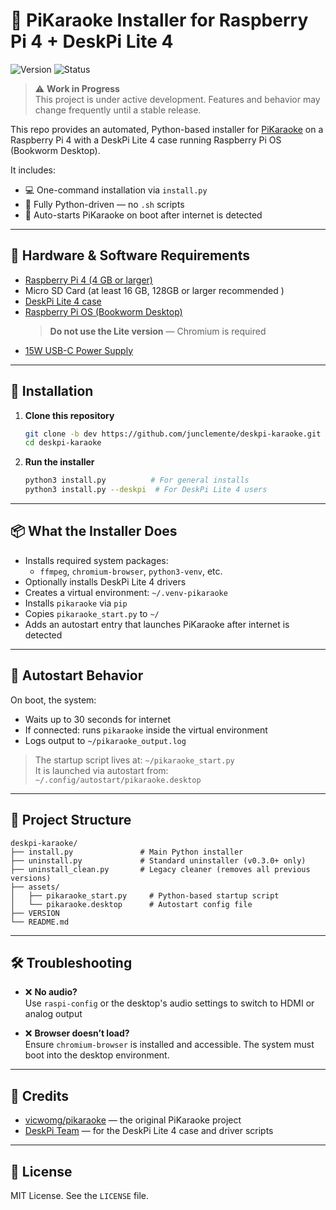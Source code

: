 # 🎤 PiKaraoke Installer for Raspberry Pi 4 + DeskPi Lite 4

![Version](https://img.shields.io/github/v/tag/junclemente/deskpi-karaoke?label=version&style=flat-square)
![Status](https://img.shields.io/badge/status-WIP-yellow?style=flat-square)

> ⚠️ **Work in Progress**  
> This project is under active development. Features and behavior may change frequently until a stable release.

This repo provides an automated, Python-based installer for [PiKaraoke](https://github.com/vicwomg/pikaraoke) on a Raspberry Pi 4 with a DeskPi Lite 4 case running Raspberry Pi OS (Bookworm Desktop).

It includes:

- 💻 One-command installation via `install.py`
- 🐍 Fully Python-driven — no `.sh` scripts
- 🔁 Auto-starts PiKaraoke on boot after internet is detected

---

## 🧰 Hardware & Software Requirements

- [Raspberry Pi 4 (4 GB or larger)](https://www.raspberrypi.com/products/raspberry-pi-4-model-b/)
- Micro SD Card (at least 16 GB, 128GB or larger recommended )
- [DeskPi Lite 4 case](https://deskpi.com/products/new-deskpi-lite-set-top-box-for-raspberry-pi-4)
- [Raspberry Pi OS (Bookworm Desktop)](https://www.raspberrypi.com/software/operating-systems/)
  > **Do not use the Lite version** — Chromium is required
- [15W USB-C Power Supply](https://www.raspberrypi.com/products/type-c-power-supply/)

---

## 🚀 Installation

1. **Clone this repository**

   ```bash
   git clone -b dev https://github.com/junclemente/deskpi-karaoke.git
   cd deskpi-karaoke
   ```

2. **Run the installer**

   ```bash
   python3 install.py          # For general installs
   python3 install.py --deskpi  # For DeskPi Lite 4 users
   ```

---

## 📦 What the Installer Does

- Installs required system packages:
  - `ffmpeg`, `chromium-browser`, `python3-venv`, etc.
- Optionally installs DeskPi Lite 4 drivers
- Creates a virtual environment: `~/.venv-pikaraoke`
- Installs `pikaraoke` via `pip`
- Copies `pikaraoke_start.py` to `~/`
- Adds an autostart entry that launches PiKaraoke after internet is detected

---

## 🔁 Autostart Behavior

On boot, the system:

- Waits up to 30 seconds for internet
- If connected: runs `pikaraoke` inside the virtual environment
- Logs output to `~/pikaraoke_output.log`

> The startup script lives at: `~/pikaraoke_start.py`  
> It is launched via autostart from: `~/.config/autostart/pikaraoke.desktop`

---

## 📂 Project Structure

```
deskpi-karaoke/
├── install.py               # Main Python installer
├── uninstall.py             # Standard uninstaller (v0.3.0+ only)
├── uninstall_clean.py       # Legacy cleaner (removes all previous versions)
├── assets/
│   ├── pikaraoke_start.py     # Python-based startup script
│   └── pikaraoke.desktop      # Autostart config file
├── VERSION
└── README.md
```

---

## 🛠 Troubleshooting

- ❌ **No audio?**  
  Use `raspi-config` or the desktop's audio settings to switch to HDMI or analog output

- ❌ **Browser doesn’t load?**  
  Ensure `chromium-browser` is installed and accessible. The system must boot into the desktop environment.

---

## 🙌 Credits

- [vicwomg/pikaraoke](https://github.com/vicwomg/pikaraoke) — the original PiKaraoke project
- [DeskPi Team](https://deskpi.com/products/new-deskpi-lite-set-top-box-for-raspberry-pi-4) — for the DeskPi Lite 4 case and driver scripts

---

## 📃 License

MIT License. See the `LICENSE` file.
